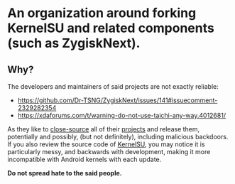 # An organization around forking KernelSU and related components (such as ZygiskNext).

## Why?
The developers and maintainers of said projects are not exactly reliable:
 - https://github.com/Dr-TSNG/ZygiskNext/issues/141#issuecomment-2329282354
 - https://xdaforums.com/t/warning-do-not-use-taichi-any-way.4012681/

As they like to [close-source](https://github.com/Dr-TSNG/ZygiskNext/blob/copyright/README.md) all of their [projects](https://github.com/taichi-framework) and release them, potentially and possibly, (but not definitely), including malicious backdoors.
If you also review the source code of [KernelSU](https://github.com/tiann/KernelSU), you may notice it is particularly messy, and backwards with development, making it more incompatible with Android kernels with each update. 

**Do not spread hate to the said people.**
